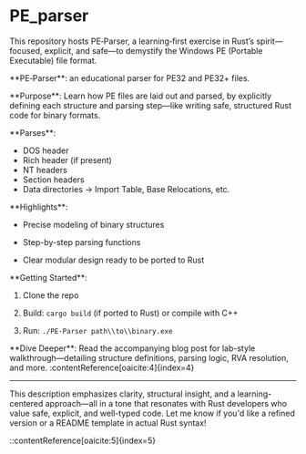 # PE\_parser

This repository hosts PE‑Parser, a learning‑first exercise in Rust’s spirit—focused, explicit, and safe—to demystify the Windows PE (Portable Executable) file format.




\*\*PE‑Parser\*\*: an educational parser for PE32 and PE32+ files.  



 \*\*Purpose\*\*: Learn how PE files are laid out and parsed, by explicitly defining each structure and parsing step—like writing safe, structured Rust code for binary formats.  


\*\*Parses\*\*:
 - DOS header  
 - Rich header (if present)  
 - NT headers  
 - Section headers  
 - Data directories → Import Table, Base Relocations, etc.  

 \*\*Highlights\*\*:

 - Precise modeling of binary structures  

- Step-by-step parsing functions  

 - Clear modular design ready to be ported to Rust  



 \*\*Getting Started\*\*:

 1. Clone the repo  

 2. Build: `cargo build` (if ported to Rust) or compile with C++  

 3. Run: `./PE-Parser path\\to\\binary.exe`  



 \*\*Dive Deeper\*\*: Read the accompanying blog post for lab-style walkthrough—detailing structure definitions, parsing logic, RVA resolution, and more. :contentReference\[oaicite:4]{index=4}  



---



This description emphasizes clarity, structural insight, and a learning-centered approach—all in a tone that resonates with Rust developers who value safe, explicit, and well-typed code. Let me know if you'd like a refined version or a README template in actual Rust syntax!

::contentReference\[oaicite:5]{index=5}



